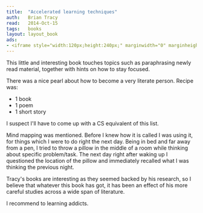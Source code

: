 ```yaml
---
title:	"Accelerated learning techniques"
auth:	Brian Tracy
read:	2014-Oct-15
tags:	books
layout: layout_book
ads:
- <iframe style="width:120px;height:240px;" marginwidth="0" marginheight="0" scrolling="no" frameborder="0" src="//ws-na.amazon-adsystem.com/widgets/q?ServiceVersion=20070822&OneJS=1&Operation=GetAdHtml&MarketPlace=US&source=ss&ref=ss_til&ad_type=product_link&tracking_id=wkoszek-20&marketplace=amazon&region=US&placement=0671536842&asins=0671536842&linkId=ZNRTYG7FGOQSEIDR&show_border=false&link_opens_in_new_window=false&price_color=333333&title_color=C00000&bg_color=FFFFFF"></iframe>
---
```


This little and interesting book touches topics such as paraphrasing newly
read material, together with hints on how to stay focused.

There was a nice pearl about how to become a very literate person. Recipe
was:

- 1 book
- 1 poem
- 1 short story

I suspect I'll have to come up with a CS equivalent of this list.

Mind mapping was mentioned. Before I knew how it is called I was using it,
for things which I were to do right the next day. Being in bed and far away
from a pen, I tried to throw a pillow in the middle of a room while thinking
about specific problem/task. The next day right after waking up I questioned
the location of the pillow and immediately recalled what I was thinking the
previous night.

Tracy's books are interesting as they seemed backed by his research, so I
believe that whatever this book has got, it has been an effect of his more
careful studies across a wide span of literature.

I recommend to learning addicts.

